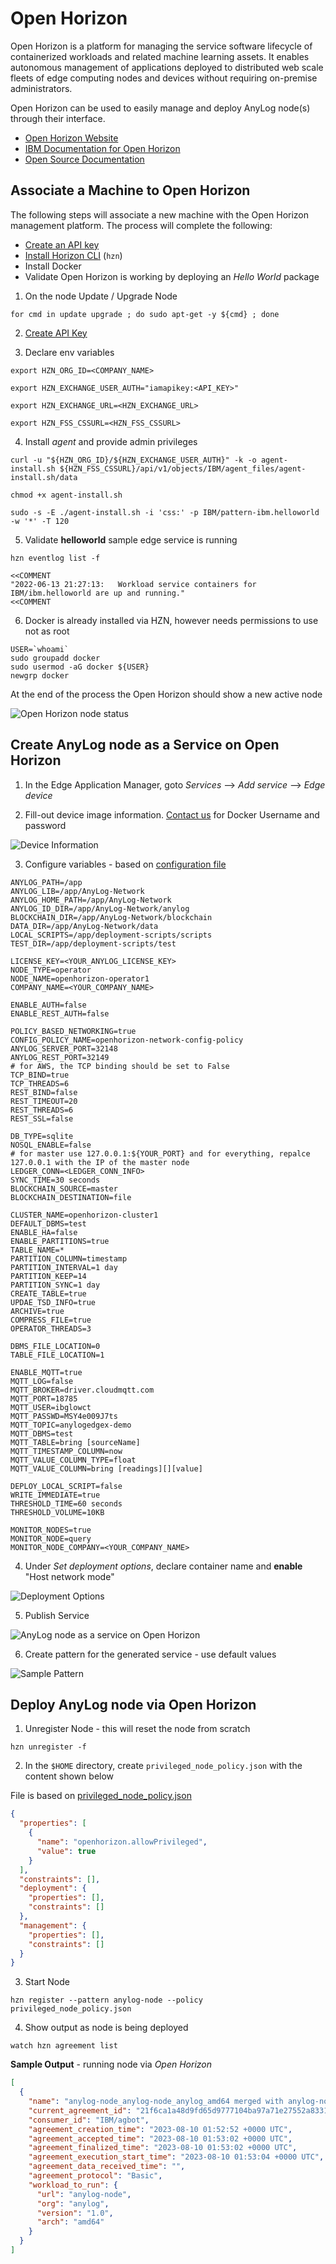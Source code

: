 # Open Horizon 

Open Horizon is a platform for managing the service software lifecycle of containerized workloads and related machine 
learning assets. It enables autonomous management of applications deployed to distributed web scale fleets of edge 
computing nodes and devices without requiring on-premise administrators.

Open Horizon can be used to easily manage and deploy AnyLog node(s) through their interface.   

* [Open Horizon Website](https://www.lfedge.org/projects/openhorizon/)
* [IBM Documentation for Open Horizon](https://developer.ibm.com/components/open-horizon/)
* [Open Source Documentation](https://open-horizon.github.io/)


## Associate a Machine to Open Horizon
The following steps will associate a new machine with the Open Horizon management platform. The process will complete the 
following:  
* [Create an API key](https://www.ibm.com/docs/en/eam/4.3?topic=installation-creating-your-api-key) 
* [Install Horizon CLI](https://www.ibm.com/docs/en/eam/4.1?topic=cli-installing-hzn) (`hzn`)
* Install Docker 
* Validate Open Horizon is working by deploying an _Hello World_ package

1. On the node Update / Upgrade Node 
```shell
for cmd in update upgrade ; do sudo apt-get -y ${cmd} ; done 
```

2. [Create API Key](https://www.ibm.com/docs/en/eam/4.3?topic=installation-creating-your-api-key)

3. Declare env variables 
```shell
export HZN_ORG_ID=<COMPANY_NAME> 

export HZN_EXCHANGE_USER_AUTH="iamapikey:<API_KEY>"

export HZN_EXCHANGE_URL=<HZN_EXCHANGE_URL>

export HZN_FSS_CSSURL=<HZN_FSS_CSSURL>
```

4. Install _agent_ and provide admin privileges 
```shell
curl -u "${HZN_ORG_ID}/${HZN_EXCHANGE_USER_AUTH}" -k -o agent-install.sh ${HZN_FSS_CSSURL}/api/v1/objects/IBM/agent_files/agent-install.sh/data

chmod +x agent-install.sh

sudo -s -E ./agent-install.sh -i 'css:' -p IBM/pattern-ibm.helloworld -w '*' -T 120
```

5. Validate **helloworld** sample edge service is running 
```shell
hzn eventlog list -f

<<COMMENT  
"2022-06-13 21:27:13:   Workload service containers for IBM/ibm.helloworld are up and running."
<<COMMENT
```

6. Docker is already installed via HZN, however needs permissions to use not as root
```shell
USER=`whoami` 
sudo groupadd docker 
sudo usermod -aG docker ${USER} 
newgrp docker
```

At the end of the process the Open Horizon should show a new active node 

![Open Horizon node status](imgs/OpenHorizon_node_state.png)

## Create AnyLog node as a Service on Open Horizon 

1. In the Edge Application Manager, goto _Services_ --> _Add service_ --> _Edge device_

2. Fill-out device image information. [Contact us](mailto:info@anylog.co) for Docker Username and password 

![Device Information](imgs/OpenHorizon_device_info.png)

3. Configure variables - based on [configuration file](https://github.com/AnyLog-co/deployments/blob/master/docker-compose/anylog-operator/anylog_configs.env)
```dotenv
ANYLOG_PATH=/app
ANYLOG_LIB=/app/AnyLog-Network
ANYLOG_HOME_PATH=/app/AnyLog-Network
ANYLOG_ID_DIR=/app/AnyLog-Network/anylog
BLOCKCHAIN_DIR=/app/AnyLog-Network/blockchain
DATA_DIR=/app/AnyLog-Network/data
LOCAL_SCRIPTS=/app/deployment-scripts/scripts
TEST_DIR=/app/deployment-scripts/test

LICENSE_KEY=<YOUR_ANYLOG_LICENSE_KEY>
NODE_TYPE=operator
NODE_NAME=openhorizon-operator1
COMPANY_NAME=<YOUR_COMPANY_NAME>

ENABLE_AUTH=false
ENABLE_REST_AUTH=false

POLICY_BASED_NETWORKING=true
CONFIG_POLICY_NAME=openhorizon-network-config-policy
ANYLOG_SERVER_PORT=32148
ANYLOG_REST_PORT=32149
# for AWS, the TCP binding should be set to False  
TCP_BIND=true
TCP_THREADS=6
REST_BIND=false
REST_TIMEOUT=20
REST_THREADS=6
REST_SSL=false

DB_TYPE=sqlite
NOSQL_ENABLE=false
# for master use 127.0.0.1:${YOUR_PORT} and for everything, repalce 127.0.0.1 with the IP of the master node 
LEDGER_CONN=<LEDGER_CONN_INFO>
SYNC_TIME=30 seconds
BLOCKCHAIN_SOURCE=master
BLOCKCHAIN_DESTINATION=file

CLUSTER_NAME=openhorizon-cluster1
DEFAULT_DBMS=test
ENABLE_HA=false
ENABLE_PARTITIONS=true
TABLE_NAME=*
PARTITION_COLUMN=timestamp
PARTITION_INTERVAL=1 day
PARTITION_KEEP=14
PARTITION_SYNC=1 day
CREATE_TABLE=true
UPDAE_TSD_INFO=true
ARCHIVE=true
COMPRESS_FILE=true
OPERATOR_THREADS=3

DBMS_FILE_LOCATION=0
TABLE_FILE_LOCATION=1

ENABLE_MQTT=true
MQTT_LOG=false
MQTT_BROKER=driver.cloudmqtt.com
MQTT_PORT=18785
MQTT_USER=ibglowct
MQTT_PASSWD=MSY4e009J7ts
MQTT_TOPIC=anylogedgex-demo
MQTT_DBMS=test
MQTT_TABLE=bring [sourceName]
MQTT_TIMESTAMP_COLUMN=now
MQTT_VALUE_COLUMN_TYPE=float
MQTT_VALUE_COLUMN=bring [readings][][value]

DEPLOY_LOCAL_SCRIPT=false
WRITE_IMMEDIATE=true
THRESHOLD_TIME=60 seconds
THRESHOLD_VOLUME=10KB

MONITOR_NODES=true
MONITOR_NODE=query
MONITOR_NODE_COMPANY=<YOUR_COMPANY_NAME>
```

4. Under _Set deployment options_, declare container name and **enable** "Host network mode" 

![Deployment Options](imgs/OpenHorizon_deployment_options.png)

5. Publish Service 

![AnyLog node as a service on Open Horizon](imgs/OpenHorizon_published_service.png)

6. Create pattern for the generated service - use default values

![Sample Pattern](imgs/OpenHorizon_sample_pattern.png)


## Deploy AnyLog node via Open Horizon
1. Unregister Node - this will reset the node from scratch 
```shell
hzn unregister -f
```

2. In the `$HOME` directory, create `privileged_node_policy.json` with the content shown below

File is based on [privileged_node_policy.json](https://github.com/open-horizon/anax/blob/master/cli/samples/privileged_node_policy.json)
```json
{
  "properties": [
    {
      "name": "openhorizon.allowPrivileged",
      "value": true
    }
  ],
  "constraints": [],
  "deployment": {
    "properties": [],
    "constraints": []
  },
  "management": {
    "properties": [],
    "constraints": []
  }
}
```

3. Start Node 
```shell
hzn register --pattern anylog-node --policy privileged_node_policy.json
```

4. Show output as node is being deployed
 ```shell
watch hzn agreement list
```

**Sample Output** - running node via _Open Horizon_
```json
[
  {
    "name": "anylog-node_anylog-node_anylog_amd64 merged with anylog-node_anylog-node_anylog_amd64",
    "current_agreement_id": "21f6ca1a48d9fd65d9777104ba97a71e27552a833103ec5b12c43d1c3bbf987c",
    "consumer_id": "IBM/agbot",
    "agreement_creation_time": "2023-08-10 01:52:52 +0000 UTC",
    "agreement_accepted_time": "2023-08-10 01:53:02 +0000 UTC",
    "agreement_finalized_time": "2023-08-10 01:53:02 +0000 UTC",
    "agreement_execution_start_time": "2023-08-10 01:53:04 +0000 UTC",
    "agreement_data_received_time": "",
    "agreement_protocol": "Basic",
    "workload_to_run": {
      "url": "anylog-node",
      "org": "anylog",
      "version": "1.0",
      "arch": "amd64"
    }
  }
]
```

